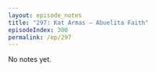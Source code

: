 ```yaml
---
layout: episode_notes
title: "297: Kat Armas — Abuelita Faith"
episodeIndex: 300
permalink: /ep/297
---
```

No notes yet.
